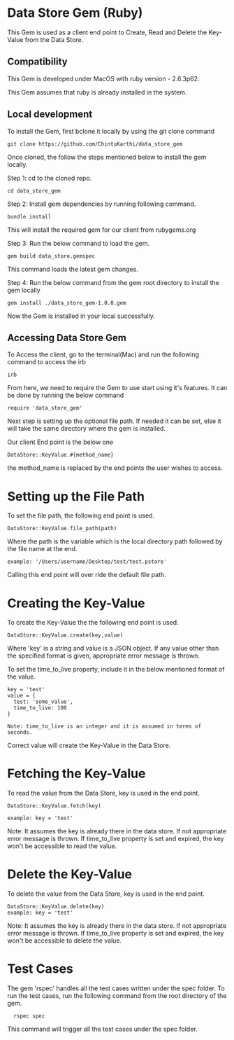 # Data Store Gem (Ruby)

This Gem is used as a client end point to Create, Read and Delete the Key-Value from the Data Store.

## Compatibility

This Gem is developed under MacOS with ruby version - 2.6.3p62.

This Gem assumes that ruby is already installed in the system.

## Local development

To install the Gem, first bclone it locally by using the git clone command
```
git clone https://github.com/ChintuKarthi/data_store_gem
```
Once cloned, the follow the steps mentioned below to install the gem locally.

Step 1: cd to the cloned repo.
```
cd data_store_gem
```
Step 2: Install gem dependencies by running following command.
```
bundle install
```
This will install the required gem for our client from rubygems.org

Step 3: Run the below command to load the gem.
```
gem build data_store.gemspec
```
This command loads the latest gem changes.

Step 4: Run the below command from the gem root directory to install the gem locally
```
gem install ./data_store_gem-1.0.0.gem
```
Now the Gem is installed in your local successfully.


## Accessing Data Store Gem

To Access the client, go to the terminal(Mac) and run the following command to access the irb
```
irb
```
From here, we need to require the Gem to use start using it's features. It can be done by running the below command
```
require 'data_store_gem'
```
Next step is setting up the optional file path.
If needed it can be set, else it will take the same directory where the gem is installed.

Our client End point is the below one
```
DataStore::KeyValue.#{method_name}
```
the method_name is replaced by the end points the user wishes to access.

# Setting up the File Path

  To set the file path, the following end point is used.
  ```
  DataStore::KeyValue.file_path(path)
  ```
  Where the path is the variable which is the local directory path followed by the file name at the end.
  ```
  example: '/Users/username/Desktop/test/test.pstore'
  ```
  Calling this end point will over ride the default file path.

# Creating the Key-Value

  To create the Key-Value the the following end point is used.
  ```
  DataStore::KeyValue.create(key,value)
  ```
  Where 'key' is a string and value is a JSON object.
  If any value other than the specified format is given, appropriate error message is thrown.

  To set the time_to_live property, include it in the below mentioned format of the value.
  ```
  key = 'test'
  value = {
  	test: 'some_value',
  	time_to_live: 100
  }

  Note: time_to_live is an integer and it is assumed in terms of seconds.
  ```
  Correct value will create the Key-Value in the Data Store.

# Fetching the Key-Value
  
  To read the value from the Data Store, key is used in the end point.
  ```
  DataStore::KeyValue.fetch(key)

  example: key = 'test'
  ```
  Note:
    It assumes the key is already there in the data store. If not appropriate error message is thrown.
    If time_to_live property is set and expired, the key won't be accessible to read the value.


# Delete the Key-Value
  
  To delete the value from the Data Store, key is used in the end point.
  ```
  DataStore::KeyValue.delete(key)
  example: key = 'test'
  ```
  Note:
    It assumes the key is already there in the data store. If not appropriate error message is thrown.
    If time_to_live property is set and expired, the key won't be accessible to delete the value.

# Test Cases
  The gem 'rspec' handles all the test cases written under the spec folder.
  To run the test cases, run the following command from the root directory of the gem.
  ```
    rspec spec
  ```
  This command will trigger all the test cases under the spec folder.